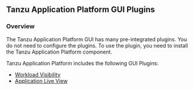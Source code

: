 ## Tanzu Application Platform GUI Plugins

### Overview
The Tanzu Application Platform GUI has many pre-integrated plugins. 
You do not need to configure the plugins. To use the plugin,
you need to install the Tanzu Application Platform component.

Tanzu Application Platform includes the following GUI Plugins:

- [Workload Visibility](workload-visibility.md)
- [Application Live View](app-live-view.md)
